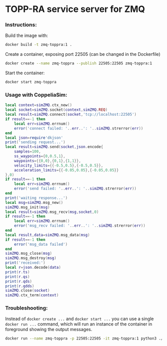 # TOPP-RA service server for ZMQ

### Instructions:

Build the image with:

```bash
docker build -t zmq-toppra:1 .
```

Create a container, exposing port 22505 (can be changed in the Dockerfile)

```bash
docker create --name zmq-toppra --publish 22505:22505 zmq-toppra:1
```

Start the container:

```bash
docker start zmq-toppra
```

### Usage with CoppeliaSim:

```lua
local context=simZMQ.ctx_new()
local socket=simZMQ.socket(context,simZMQ.REQ)
local result=simZMQ.connect(socket,'tcp://localhost:22505')
if result==-1 then
    local err=simZMQ.errnum()
    error('connect failed: '..err..': '..simZMQ.strerror(err))
end
local json=require'dkjson'
print('sending request...')
local result=simZMQ.send(socket,json.encode{
    samples=100,
    ss_waypoints={0,0.5,1},
    waypoints={{0,0},{0,1},{1,1}},
    velocity_limits={{-0.5,0.5},{-0.5,0.5}},
    acceleration_limits={{-0.05,0.05},{-0.05,0.05}}
},0)
if result==-1 then
    local err=simZMQ.errnum()
    error('send failed: '..err..': '..simZMQ.strerror(err))
end
print('waiting response...')
local msg=simZMQ.msg_new()
simZMQ.msg_init(msg)
local result=simZMQ.msg_recv(msg,socket,0)
if result==-1 then
    local err=simZMQ.errnum()
    error('msg_recv failed: '..err..': '..simZMQ.strerror(err))
end
local result,data=simZMQ.msg_data(msg)
if result==-1 then
    error('msg_data failed')
end
simZMQ.msg_close(msg)
simZMQ.msg_destroy(msg)
print('received:')
local r=json.decode(data)
print(r.ts)
print(r.qs)
print(r.qds)
print(r.qdds)
simZMQ.close(socket)
simZMQ.ctx_term(context)
```

### Troubleshooting:

Instead of `docker create ...` and `docker start ...` you can use a single `docker run ...` command, which will run an instance of the container in foreground showing the output messages.

```bash
docker run --name zmq-toppra -p 22505:22505 -it zmq-toppra:1 python3 ./toppra_server.py
```
